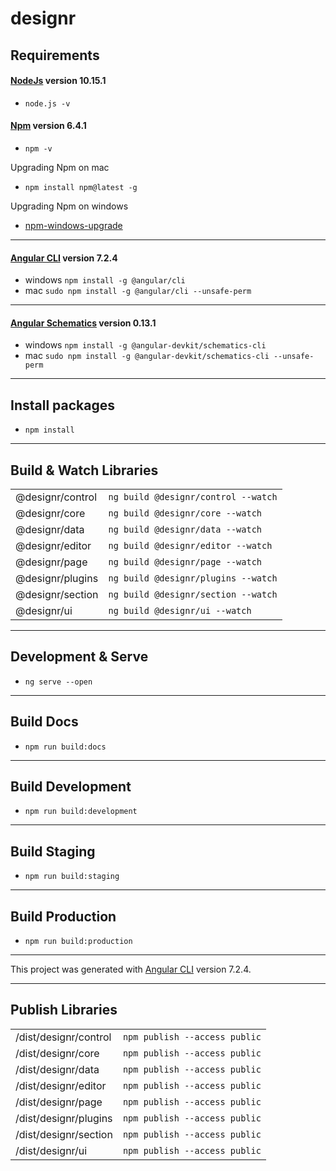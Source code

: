 # designr

## Requirements

#### [NodeJs](https://nodejs.org/it/) version 10.15.1
* `node.js -v`  

#### [Npm](https://www.npmjs.com/) version 6.4.1
* `npm -v`

Upgrading Npm on mac
* `npm install npm@latest -g`

Upgrading Npm on windows
* [npm-windows-upgrade](https://www.npmjs.com/package/npm-windows-upgrade) 

___

#### [Angular CLI](https://github.com/angular/angular-cli) version 7.2.4
* windows `npm install -g @angular/cli`  
* mac `sudo npm install -g @angular/cli --unsafe-perm`

___

#### [Angular Schematics](https://www.npmjs.com/package/@angular-devkit/schematics) version 0.13.1
* windows `npm install -g @angular-devkit/schematics-cli`  
* mac `sudo npm install -g @angular-devkit/schematics-cli --unsafe-perm`

___

## Install packages

* `npm install`

___

## Build & Watch Libraries

| | |
|------------------|-|
| @designr/control | `ng build @designr/control --watch` |
| @designr/core    | `ng build @designr/core --watch` |
| @designr/data    | `ng build @designr/data --watch` |  
| @designr/editor  | `ng build @designr/editor --watch` |  
| @designr/page    | `ng build @designr/page --watch` |
| @designr/plugins | `ng build @designr/plugins --watch` |
| @designr/section | `ng build @designr/section --watch` |
| @designr/ui      | `ng build @designr/ui --watch` |

___

## Development & Serve

* `ng serve --open`

___

## Build Docs

* `npm run build:docs`

___

## Build Development

* `npm run build:development`

___

## Build Staging

* `npm run build:staging`

___

## Build Production

* `npm run build:production`

___

This project was generated with [Angular CLI](https://github.com/angular/angular-cli) version 7.2.4.

___

## Publish Libraries

| | |
|-----------------------|-|
| /dist/designr/control | `npm publish --access public` |
| /dist/designr/core    | `npm publish --access public` |
| /dist/designr/data    | `npm publish --access public` |
| /dist/designr/editor  | `npm publish --access public` |
| /dist/designr/page    | `npm publish --access public` |
| /dist/designr/plugins | `npm publish --access public` |
| /dist/designr/section | `npm publish --access public` |
| /dist/designr/ui      | `npm publish --access public` |

<!--

## Development server

Run `ng serve` for a dev server. Navigate to `http://localhost:4200/`. The app will automatically reload if you change any of the source files.

## Code scaffolding

Run `ng generate component component-name` to generate a new component. You can also use `ng generate directive|pipe|service|class|guard|interface|enum|module`.

## Build

Run `ng build` to build the project. The build artifacts will be stored in the `dist/` directory. Use the `--prod` flag for a production build.

## Running unit tests

Run `ng test` to execute the unit tests via [Karma](https://karma-runner.github.io).

## Running end-to-end tests

Run `ng e2e` to execute the end-to-end tests via [Protractor](http://www.protractortest.org/).

## Further help

To get more help on the Angular CLI use `ng help` or go check out the [Angular CLI README](https://github.com/angular/angular-cli/blob/master/README.md).

-->

